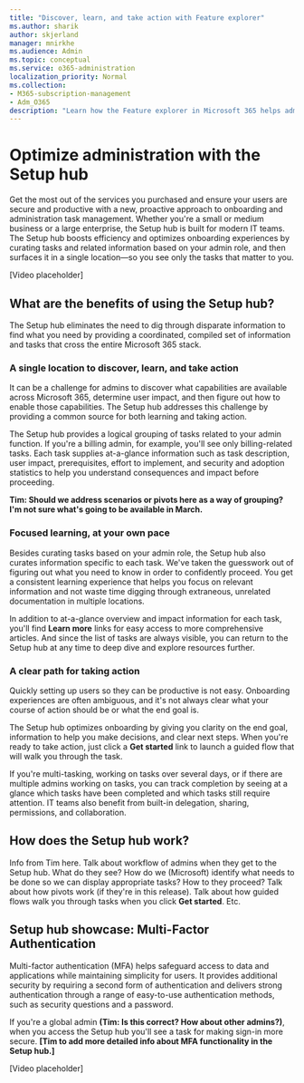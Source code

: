 ```yaml
---
title: "Discover, learn, and take action with Feature explorer"
ms.author: sharik
author: skjerland
manager: mnirkhe
ms.audience: Admin
ms.topic: conceptual
ms.service: o365-administration
localization_priority: Normal
ms.collection: 
- M365-subscription-management
- Adm_O365
description: "Learn how the Feature explorer in Microsoft 365 helps admins discover, learn, and take action."
---
```


# Optimize administration with the Setup hub

Get the most out of the services you purchased and ensure your users are secure and productive with a new, proactive approach to onboarding and administration task management. Whether you're a small or medium business or a large enterprise, the Setup hub is built for modern IT teams. The Setup hub boosts efficiency and optimizes onboarding experiences by curating tasks and related information based on your admin role, and then surfaces it in a single location&mdash;so you see only the tasks that matter to you.

[Video placeholder]

## What are the benefits of using the Setup hub?

The Setup hub eliminates the need to dig through disparate information to find what you need by providing a coordinated, compiled set of information and tasks that cross the entire Microsoft 365 stack.

### A single location to discover, learn, and take action

It can be a challenge for admins to discover what capabilities are available across Microsoft 365, determine user impact, and then figure out how to enable those capabilities. The Setup hub addresses this challenge by providing a common source for both learning and taking action.

The Setup hub provides a logical grouping of tasks related to your admin function. If you're a billing admin, for example, you'll see only billing-related tasks. Each task supplies at-a-glance information such as task description, user impact, prerequisites, effort to implement, and security and adoption statistics to help you understand consequences and impact before proceeding.

**Tim: Should we address scenarios or pivots here as a way of grouping? I'm not sure what's going to be available in March.**

### Focused learning, at your own pace

Besides curating tasks based on your admin role, the Setup hub also curates information specific to each task. We've taken the guesswork out of figuring out what you need to know in order to confidently proceed. You get a consistent learning experience that helps you focus on relevant information and not waste time digging through extraneous, unrelated documentation in multiple locations.

In addition to at-a-glance overview and impact information for each task, you'll find **Learn more** links for easy access to more comprehensive articles. And since the list of tasks are always visible, you can return to the Setup hub at any time to deep dive and explore resources further.

### A clear path for taking action

Quickly setting up users so they can be productive is not easy. Onboarding experiences are often ambiguous, and it's not always clear what your course of action should be or what the end goal is.

The Setup hub optimizes onboarding by giving you clarity on the end goal, information to help you make decisions, and clear next steps. When you're ready to take action, just click a **Get started** link to launch a guided flow that will walk you through the task.

If you're multi-tasking, working on tasks over several days, or if there are multiple admins working on tasks, you can track completion by seeing at a glance which tasks have been completed and which tasks still require attention. IT teams also benefit from built-in delegation, sharing, permissions, and collaboration.

## How does the Setup hub work?

Info from Tim here. Talk about workflow of admins when they get to the Setup hub. What do they see? How do we (Microsoft) identify what needs to be done so we can display appropriate tasks? How to they proceed? Talk about how pivots work (if they're in this release). Talk about how guided flows walk you through tasks when you click **Get started**. Etc.

## Setup hub showcase: Multi-Factor Authentication

Multi-factor authentication (MFA) helps safeguard access to data and applications while maintaining simplicity for users. It provides additional security by requiring a second form of authentication and delivers strong authentication through a range of easy-to-use authentication methods, such as security questions and a password.

If you're a global admin **(Tim: Is this correct? How about other admins?)**, when you access the Setup hub you'll see a task for making sign-in more secure. **[Tim to add more detailed info about MFA functionality in the Setup hub.]**

[Video placeholder]
